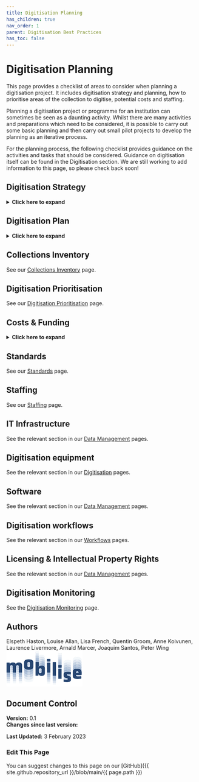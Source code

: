 ```yaml
---
title: Digitisation Planning
has_children: true
nav_order: 1
parent: Digitisation Best Practices
has_toc: false
---
```

# Digitisation Planning

This page provides a checklist of areas to consider when planning a digitisation project. It includes digitisation strategy and planning, how to prioritise areas of the collection to digitise, potential costs and staffing.

Planning a digitisation project or programme for an institution can sometimes be seen as a daunting activity. Whilst there are many activities and preparations which need to be considered, it is possible to carry out some basic planning and then carry out small pilot projects to develop the planning as an iterative process.

For the planning process, the following checklist provides guidance on the activities and tasks that should be considered. Guidance on digitisation itself can be found in the Digitisation section. We are still working to add information to this page, so please check back soon!

## Digitisation Strategy
<details>
	<summary><strong>Click here to expand</strong></summary>
	<p>A digitisation strategy provides a high-level blueprint for the digitisation of the collections within a specific timeline. It would normally include sections covering the vision, the reasons for digitising, 
	the intended users of the digitised specimens, the scope and prioritisation, the strategic objectives and metrics of success and impact. Additional sections may also include policy and legal
	aspects, mission and principles.</p>
	<p> Examples of digitisation strategies include:</p>
	<ul>
		<li><a href="https://bonn.leibniz-lib.de/en/research/collections/digitization-strategy">Forschungs Museum Koenig</a></li>
		<li><a href="https://www.loc.gov/acq/devpol/Digital%20Collections%20Strategy%20Overview_final.pdf">Library of Congress</a> (opens pdf)</li>
		<li><a href="https://www.nla.gov.au/about-us/corporate-documents/corporate-strategies/digital-access-collections-digitisation-strategy">National Library of Australia</a></li>
		<li><a href="https://collectionstrust.org.uk/resource/creating-your-digitisation-strategy/">Collections Trust</a></li>
		<li><a href="https://www.si.edu/content/pdf/about/2010_si_digitization_plan.pdf">Smithsonian Institute</a> (opens pdf)</li>
		
	</ul>
</details>

## Digitisation Plan
<details>
	<summary><strong>Click here to expand</strong></summary>
	<p>A digitisation plan provides a detailed, quantifiable and measurable plan of work. It would normally define specific objectives, activities, targets, responsibilities and deadlines for 
	delivering your digitisation strategy.</p>
	<p> Examples include:</p>
	<ul>
		<li><a href="https://www.artscouncil.org.uk/sites/default/files/download-file/Digital_Policy_Plan_guidelines.pdf">The Arts Council of England</a> (opens pdf)</li>
		<li><a href="https://www.archives.norfolk.gov.uk/community-archives/digitisation/creating-a-digitisation-plan">Norfolk Record Office</a> </li>
	</ul>
</details>

## Collections Inventory
See our [Collections Inventory](/DigitisationPlanning/CollectionsInventory.html) page.

## Digitisation Prioritisation
See our [Digitisation Prioritisation](/DigitisationPlanning/DigPrioritisation.html) page.

## Costs & Funding
<details>
	<summary><strong>Click here to expand</strong></summary>
	<p>There is information available about digitisation costs in these journal articles:

* Costbook of the digitisation infrastructure of DiSSCo [https://doi.org/10.3897/rio.6.e58915](https://doi.org/10.3897/rio.6.e58915)
		
* A cost analysis of transcription systems [https://doi.org/10.3897/rio.6.e56211](https://doi.org/10.3897/rio.6.e56211)</p>
</details>

## Standards
See our [Standards](/DigitisationPlanning/Standards.html) page.

## Staffing
See our [Staffing](/DigitisationPlanning/Staffing.html) page.

## IT Infrastructure
See the relevant section in our [Data Management](/DataManagement/InfrastructureRecs.html) pages.

## Digitisation equipment
See the relevant section in our [Digitisation](/SpecimenImageCapture/DigitisationStation.html) pages.

## Software
See the relevant section in our [Data Management](/DataManagement/Software/Software.html) pages.

## Digitisation workflows
See the relevant section in our [Workflows](https://dissco.github.io/Workflow.html) pages.

## Licensing & Intellectual Property Rights
See the relevant section in our [Data Management](/DataManagement/Software/licensing.html) pages.

## Digitisation Monitoring
See the [Digitisation Monitoring](https://dissco.github.io/DigitisationPlanning/DigitisationMonitoring/DigitisationMonitoring.html) page.

## Authors
Elspeth Haston, Louise Allan, Lisa French, Quentin Groom, Anne Koivunen, Laurence Livermore, Arnald Marcer, Joaquim Santos, Peter Wing\
![Cost Mobilise Logo](/images/Logos/Mobilise.png)

## Document Control
**Version:** 0.1\
**Changes since last version:**

**Last Updated:** 3 February 2023

### Edit This Page
You can suggest changes to this page on our [GitHub]({{ site.github.repository_url }}/blob/main/{{ page.path }})
